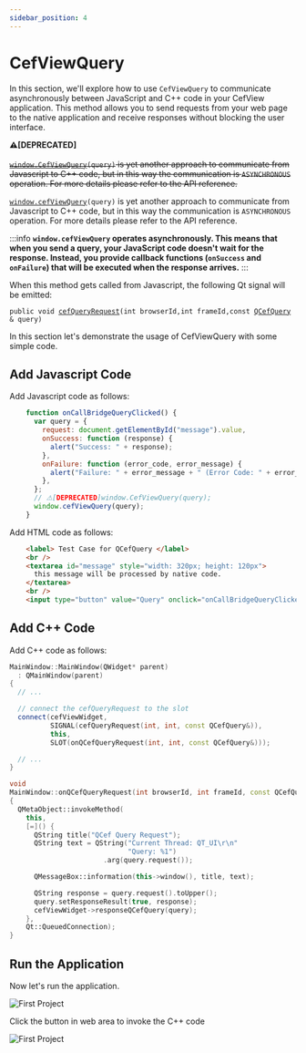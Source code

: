 ```yaml
---
sidebar_position: 4
---
```


# CefViewQuery

In this section, we'll explore how to use `CefViewQuery` to communicate asynchronously between JavaScript and C++ code in your CefView application. This method allows you to send requests from your web page to the native application and receive responses without blocking the user interface.

**⚠[DEPRECATED]**<br></br>~~[`window.CefViewQuery`](/docs/reference/WebAPIs#web_apis_CefViewQuery)`(query)` is yet another approach to communicate from Javascript to C++ code, but in this way the communication is `ASYNCHRONOUS` operation. For more details please refer to the API reference.~~

[`window.cefViewQuery`](/docs/reference/WebAPIs#web_apis_cefViewQuery)`(query)` is yet another approach to communicate from Javascript to C++ code, but in this way the communication is `ASYNCHRONOUS` operation. For more details please refer to the API reference.

:::info
**`window.cefViewQuery` operates asynchronously. This means that when you send a query, your JavaScript code doesn't wait for the response. Instead, you provide callback functions (`onSuccess` and `onFailure`) that will be executed when the response arrives.**
:::

When this method gets called from Javascript, the following Qt signal will be emitted:

`public void `[`cefQueryRequest`](/docs/reference/QCefView#class_q_cef_view_1acbf62eea36993163c4b70b4df96738d8)`(int browserId,int frameId,const `[`QCefQuery`](/docs/reference/QCefQuery#class_q_cef_query)` & query)`

In this section let's demonstrate the usage of CefViewQuery with some simple code.

## Add Javascript Code

Add Javascript code as follows:

```javascript
    function onCallBridgeQueryClicked() {
      var query = {
        request: document.getElementById("message").value,
        onSuccess: function (response) {
          alert("Success: " + response);
        },
        onFailure: function (error_code, error_message) {
          alert("Failure: " + error_message + " (Error Code: " + error_code + ")");
        },
      };
      // ⚠[DEPRECATED]window.CefViewQuery(query);
      window.cefViewQuery(query);
    }
```

Add HTML code as follows:

```html
    <label> Test Case for QCefQuery </label>
    <br />
    <textarea id="message" style="width: 320px; height: 120px">
      this message will be processed by native code.
    </textarea>
    <br />
    <input type="button" value="Query" onclick="onCallBridgeQueryClicked()" />
```

## Add C++ Code

Add C++ code as follows:

```cpp
MainWindow::MainWindow(QWidget* parent)
  : QMainWindow(parent)
{
  // ...

  // connect the cefQueryRequest to the slot
  connect(cefViewWidget,
          SIGNAL(cefQueryRequest(int, int, const QCefQuery&)),
          this,
          SLOT(onQCefQueryRequest(int, int, const QCefQuery&)));

  // ...
}

void
MainWindow::onQCefQueryRequest(int browserId, int frameId, const QCefQuery& query)
{
  QMetaObject::invokeMethod(
    this,
    [=]() {
      QString title("QCef Query Request");
      QString text = QString("Current Thread: QT_UI\r\n"
                             "Query: %1")
                       .arg(query.request());

      QMessageBox::information(this->window(), title, text);

      QString response = query.request().toUpper();
      query.setResponseResult(true, response);
      cefViewWidget->responseQCefQuery(query);
    },
    Qt::QueuedConnection);
}
```

## Run the Application

Now let's run the application.

![First Project](/img/guide/cefview-query-01.png)

Click the button in web area to invoke the C++ code

![First Project](/img/guide/cefview-query-02.png)